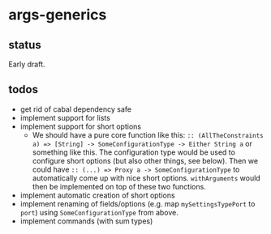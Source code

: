 # args-generics

## status

Early draft.

## todos

- get rid of cabal dependency safe
- implement support for lists
- implement support for short options
  - We should have a pure core function like this:
    `:: (AllTheConstraints a) => [String] -> SomeConfigurationType -> Either String a`
    or something like this. The configuration type would be used to configure
    short options (but also other things, see below). Then we could have
    `:: (...) => Proxy a -> SomeConfigurationType`
    to automatically come up with nice short options. `withArguments` would then
    be implemented on top of these two functions.
- implement automatic creation of short options
- implement renaming of fields/options (e.g. map `mySettingsTypePort` to `port`)
  using `SomeConfigurationType` from above.
- implement commands (with sum types)
